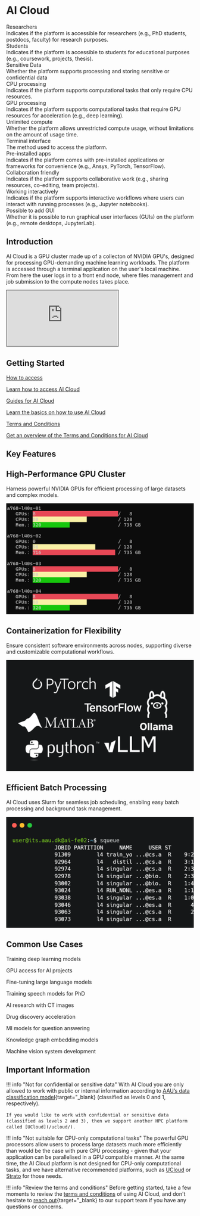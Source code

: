 # AI Cloud

<div class="tag-container">
    <div class="tag-item">
        <div class="tag">Researchers<i class="bi bi-check-lg"></i></div>
        <div class="tooltip">Indicates if the platform is accessible for researchers (e.g., PhD students, postdocs, faculty) for research purposes.</div>
    </div>
    <div class="tag-item">
        <div class="tag">Students<i class="bi bi-x-lg"></i></div>
        <div class="tooltip">Indicates if the platform is accessible to students for educational purposes (e.g., coursework, projects, thesis).</div>
    </div>
    <div class="tag-item">
        <div class="tag">Sensitive Data<i class="bi bi-x-lg"></i></div>
        <div class="tooltip">Whether the platform supports processing and storing sensitive or confidential data</div>
    </div>
    <div class="tag-item">
        <div class="tag">CPU processing<i class="bi bi-x-lg"></i></div>
        <div class="tooltip">Indicates if the platform supports computational tasks that only require CPU resources.</div>
    </div>
    <div class="tag-item">
        <div class="tag">GPU processing<i class="bi bi-check-lg"></i></div>
        <div class="tooltip">Indicates if the platform supports computational tasks that require GPU resources for acceleration (e.g., deep learning).</div>
    </div>
    <div class="tag-item">
        <div class="tag">Unlimited compute<i class="bi bi-check-lg"></i></div>
        <div class="tooltip">Whether the platform allows unrestricted compute usage, without limitations on the amount of usage time.</div>
    </div>
    <div class="tag-item">
        <div class="tag">Terminal interface<i class="bi bi-check-lg"></i></div>
        <div class="tooltip">The method used to access the platform.</div>
    </div>
    <div class="tag-item">
        <div class="tag">Pre-installed apps<i class="bi bi-check-lg"></i></div>
        <div class="tooltip">Indicates if the platform comes with pre-installed applications or frameworks for convenience (e.g., Ansys, PyTorch, TensorFlow).</div>
    </div>
    <div class="tag-item">
        <div class="tag">Collaboration friendly<i class="bi bi-check-lg"></i></div>
        <div class="tooltip">Indicates if the platform supports collaborative work (e.g., sharing resources, co-editing, team projects).</div>
    </div>
    <div class="tag-item">
        <div class="tag">Working interactively<i class="bi bi-x-lg"></i></div>
        <div class="tooltip">Indicates if the platform supports interactive workflows where users can interact with running processes (e.g., Jupyter notebooks).</div>
    </div>
    <div class="tag-item">
        <div class="tag">Possible to add GUI<i class="bi bi-x-lg"></i></div>
        <div class="tooltip">Whether it is possible to run graphical user interfaces (GUIs) on the platform (e.g., remote desktops, JupyterLab).</div>
    </div>
</div>

## Introduction

AI Cloud is a GPU cluster made up of a collecton of NVIDIA GPU's, designed for processing GPU-demanding machine learning workloads. The platform is accessed through a terminal application on the user's local machine. From here the user logs in to a front end node, where files management and job submission to the compute nodes takes place.

<div class="video-container">
  <iframe src="https://panopto.aau.dk/Panopto/Pages/Embed.aspx?id=bc2671ac-38d8-4e00-9f81-b2b800c519c5&amp;autoplay=false&amp;offerviewer=true&amp;showtitle=false&amp;showbrand=true&amp;captions=false&amp;interactivity=all"
          allowfullscreen=""
          allow="autoplay"
          style="border: 1px solid #464646;"></iframe>
</div>

## Getting Started

<div class="custom-grid-3">
    <a href="/ai-cloud/how-to-access/" class="custom-grid-item">
        <i class="custom-grid-icon bi bi-file-lock2-fill"></i>
        <p class="custom-grid-title">How to access</p>
        <p class="custom-grid-content">Learn how to access AI Cloud</p>
    </a>
    <a href="/ai-cloud/getting-started/" class="custom-grid-item">
        <i class="custom-grid-icon bi bi-map-fill"></i>
        <p class="custom-grid-title">Guides for AI Cloud</p>
        <p class="custom-grid-content">Learn the basics on how to use AI Cloud</p>
    </a>
    <a href="/ai-cloud/terms-and-conditions/" class="custom-grid-item">
        <i class="custom-grid-icon bi bi-file-text-fill"></i>
        <p class="custom-grid-title">Terms and Conditions</p>
        <p class="custom-grid-content">Get an overview of the Terms and Conditions for AI Cloud</p>
    </a>
</div>

## Key Features

<div class="custom-grid-3">
    <div class="custom-grid-item">
        <h2>High-Performance GPU Cluster</h2>
        <p class="custom-grid-feature">Harness powerful NVIDIA GPUs for efficient processing of large datasets and complex models.</p>
        <img src="/assets/img/ai-cloud/ai-cloud-feature-1.png">
    </div>
    <div class="custom-grid-item">
        <h2>Containerization for Flexibility</h2>
        <p class="custom-grid-feature">Ensure consistent software environments across nodes, supporting diverse and customizable computational workflows.</p>
        <img src="/assets/img/ai-cloud/ai-cloud-feature-2.png">
    </div>
    <div class="custom-grid-item">
        <h2>Efficient Batch Processing</h2>
        <p class="custom-grid-feature">AI Cloud uses Slurm for seamless job scheduling, enabling easy batch processing and background task management.</p>
        <img src="/assets/img/ai-cloud/ai-cloud-feature-3.png">
    </div>
</div>

## Common Use Cases

<div class="custom-grid-3">
    <div class="custom-usecase-item">
        <i class="custom-usecase-icon bi bi-graph-up"></i>
        <p class="custom-usecase-text">Training deep learning models</p>
    </div>
    <div class="custom-usecase-item">
        <i class="custom-usecase-icon bi bi-cpu"></i>
        <p class="custom-usecase-text">GPU access for AI projects</p>
    </div>
    <div class="custom-usecase-item">
        <i class="custom-usecase-icon bi bi-gear"></i>
        <p class="custom-usecase-text">Fine-tuning large language models</p>
    </div>
    <div class="custom-usecase-item">
        <i class="custom-usecase-icon bi bi-mic"></i>
        <p class="custom-usecase-text">Training speech models for PhD</p>
    </div>
    <div class="custom-usecase-item">
        <i class="custom-usecase-icon bi bi-image"></i>
        <p class="custom-usecase-text">AI research with CT images</p>
    </div>
    <div class="custom-usecase-item">
        <i class="custom-usecase-icon bi bi-diagram-2"></i>
        <p class="custom-usecase-text">Drug discovery acceleration</p>
    </div>
    <div class="custom-usecase-item">
        <i class="custom-usecase-icon bi bi-question-circle"></i>
        <p class="custom-usecase-text">MI models for question answering</p>
    </div>
    <div class="custom-usecase-item">
        <i class="custom-usecase-icon bi bi-diagram-3"></i>
        <p class="custom-usecase-text">Knowledge graph embedding models</p>
    </div>
    <div class="custom-usecase-item">
        <i class="custom-usecase-icon bi bi-eye"></i>
        <p class="custom-usecase-text">Machine vision system development</p>
    </div>
</div>

## Important Information

!!! info "Not for confidential or sensitive data"
    With AI Cloud you are only allowed to work with public or internal information according to [AAU’s data classification model](https://www.security.aau.dk/data-classification){target="_blank} (classified as levels 0 and 1, respectively).

    If you would like to work with confidential or sensitive data (classified as levels 2 and 3), then we support another HPC platform called [UCloud](/ucloud/).

!!! info "Not suitable for CPU-only computational tasks"
    The powerful GPU processors allow users to process large datasets much more efficiently than would be the case with pure CPU processing - given that your application can be parallelised in a GPU compatible manner. At the same time, the AI Cloud platform is not designed for CPU-only computational tasks, and we have alternative recommended platforms, such as [UCloud](/ucloud/) or [Strato](/strato/) for those needs.

!!! info "Review the terms and conditions"
    Before getting started, take a few moments to review the [terms and conditions](/ai-cloud/terms-and-conditions/) of using AI Cloud, and don't hesitate to [reach out](https://serviceportal.aau.dk/serviceportal?id=emp_taxonomy_topic&topic_id=82a253e8838fc21053711d447daad328){target="_blank} to our support team if you have any questions or concerns.
